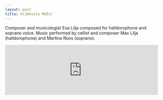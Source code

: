 ```yaml
---
layout: post
title: Hrímhvíta Móðir
---
```

Composer and musicologist Esa Lilja composed for halldorophone and soprano voice. Music performed by cellist and composer Max Lilja (halldorophone) and Martina Roos (soprano).

<iframe width="100%" height="166" scrolling="no" frameborder="no" src="https://w.soundcloud.com/player/?url=https%3A//api.soundcloud.com/tracks/278954574&amp;color=%23000000&amp;auto_play=false&amp;hide_related=false&amp;show_comments=true&amp;show_user=true&amp;show_reposts=false&amp;show_teaser=true"></iframe>
